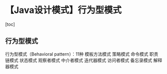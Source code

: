 # 【Java设计模式】行为型模式



[toc]



## 行为型模式

行为型模式（Behavioral pattern）：11种
		模板方法模式
		策略模式
		命令模式
		职责链模式
		状态模式
		观察者模式
		中介者模式
		迭代器模式
		访问者模式
		备忘录模式
		解释器模式